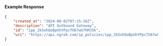 <!-- Code generated for API Clients. DO NOT EDIT. -->

#### Example Response

```json
{
	"created_at": "2024-08-02T07:15:16Z",
	"description": "API Outbound Gateway",
	"id": "ipp_2k5ohQoBpUhYPpcTU67wU7hMJ5k",
	"uri": "https://api.ngrok.com/ip_policies/ipp_2k5ohQoBpUhYPpcTU67wU7hMJ5k"
}
```
